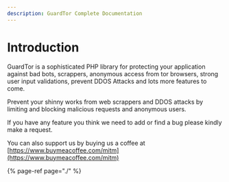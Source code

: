 ```yaml
---
description: GuardTor Complete Documentation
---
```


# Introduction

GuardTor is a sophisticated PHP library for protecting your application against bad bots, scrappers, anonymous access from tor browsers, strong user input validations, prevent DDOS Attacks and lots more features to come.

Prevent your shinny works from web scrappers and DDOS attacks by limiting and blocking malicious requests and anonymous users.

If you have any feature you think we need to add or find a bug please kindly make a request.

You can also support us by buying us a coffee at [https://www.buymeacoffee.com/mitm](https://www.buymeacoffee.com/mitm)

{% page-ref page="./" %}



